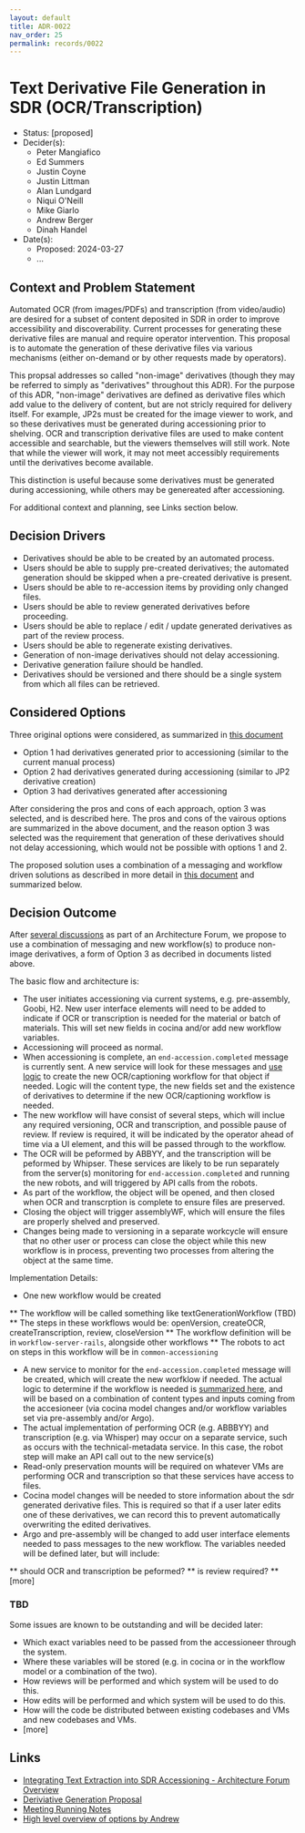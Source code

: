 ```yaml
---
layout: default
title: ADR-0022
nav_order: 25
permalink: records/0022
---
```

# Text Derivative File Generation in SDR (OCR/Transcription)

* Status: [proposed]
* Decider(s): <!-- required -->
  * Peter Mangiafico
  * Ed Summers
  * Justin Coyne
  * Justin Littman
  * Alan Lundgard
  * Niqui O'Neill
  * Mike Giarlo
  * Andrew Berger
  * Dinah Handel
* Date(s):
  * Proposed: 2024-03-27
  * ...

## Context and Problem Statement <!-- required -->

Automated OCR (from images/PDFs) and transcription (from video/audio) are desired for a subset of content deposited in SDR in order to improve accessibility and discoverability.  Current processes for generating these derivative files are manual and require operator intervention.  This proposal is to automate the generation of these derivative files via various mechanisms (either on-demand or by other requests made by operators).

This propsal addresses so called "non-image" derivatives (though they may be referred to simply as "derivatives" throughout this ADR).  For the purpose of this ADR, "non-image" derivatives are defined as derivative files which add value to the delivery of content, but are not stricly required for delivery itself.  For example, JP2s must be created for the image viewer to work, and so these derivatives must be generated during accessioning prior to shelving.  OCR and transcription derivative files are used to make content accessible and searchable, but the viewers themselves will still work. Note that while the viewer will work, it may not meet accessibly requirements until the derivatives become available.

This distinction is useful because some derivatives must be generated during accessioning, while others may be genereated after accessioning.

For additional context and planning, see Links section below.

## Decision Drivers <!-- optional -->

* Derivatives should be able to be created by an automated process.
* Users should be able to supply pre-created derivatives; the automated generation should be skipped when a pre-created derivative is present.
* Users should be able to re-accession items by providing only changed files.
* Users should be able to review generated derivatives before proceeding.
* Users should be able to replace / edit / update generated derivatives as part of the review process.
* Users should be able to regenerate existing derivatives.
* Generation of non-image derivatives should not delay accessioning.
* Derivative generation failure should be handled.
* Derivatives should be versioned and there should be a single system from which all files can be retrieved.

## Considered Options <!-- required -->

Three original options were considered, as summarized in [this document](https://docs.google.com/document/d/10MzjOjwmuijHD5rgO5QxxuLKFwv94Lq29vDy0Y_xDUg)

* Option 1 had derivatives generated prior to accessioning (similar to the current manual process)
* Option 2 had derivatives generated during accessioning (similar to JP2 derivative creation)
* Option 3 had derivatives generated after accessioning

After considering the pros and cons of each approach, option 3 was selected, and is described here.  The pros and cons of the vairous options are summarized in the above document, and the reason option 3 was selected was the requirement that generation of these derivatives should not delay accessioning, which would not be possible with options 1 and 2.

The proposed solution uses a combination of a messaging and workflow driven solutions as described in more detail in [this document](https://docs.google.com/document/d/1JLJwio7xVDDh75KY3dZJIFPDep-92hoQJ5p9EgFKabY) and summarized below.

## Decision Outcome <!-- required -->

After [several discussions](https://docs.google.com/document/d/1H1zy-yCDErMTf2IWK1PdN9r_6IjqRqiREc0yYnaiYvo) as part of an Architecture Forum, we propose to use a combination of messaging and new workflow(s) to produce non-image derivatives, a form of Option 3 as decribed in documents listed above.

The basic flow and architecture is:

* The user initiates accessioning via current systems, e.g. pre-assembly, Goobi, H2.  New user interface elements will need to be added to indicate if OCR or transcription is needed for the material or batch of materials.  This will set new fields in cocina and/or add new workflow variables.
* Accessioning will proceed as normal.
* When accessioning is complete, an `end-accession.completed` message is currently sent.  A new service will look for these messages and [use logic](https://docs.google.com/document/d/1JLJwio7xVDDh75KY3dZJIFPDep-92hoQJ5p9EgFKabY/edit#heading=h.n930qglopzgc) to create the new OCR/captioning workflow for that object if needed.  Logic will the content type, the new fields set and the existence of derivatives to determine if the new OCR/captioning workflow is needed.
* The new workflow will have consist of several steps, which will inclue any required versioning, OCR and transcription, and possible pause of review.  If review is required, it will be indicated by the operator ahead of time via a UI element, and this will be passed through to the workflow.
* The OCR will be peformed by ABBYY, and the transcription will be peformed by Whipser.  These services are likely to be run separately from the server(s) monitoring for `end-accession.completed` and running the new robots, and will triggered by API calls from the robots.
* As part of the workflow, the object will be opened, and then closed when OCR and transcrption is complete to ensure files are preserved.
* Closing the object will trigger assemblyWF, which will ensure the files are properly shelved and preserved.
* Changes being made to versioning in a separate workcycle will ensure that no other user or process can close the object while this new workflow is in process, preventing two processes from altering the object at the same time.

Implementation Details:

* One new workflow would be created

** The workflow will be called something like textGenerationWorkflow (TBD)
** The steps in these workflows would be: openVersion, createOCR, createTranscription, review, closeVersion
** The workflow definition will be in `workflow-server-rails`, alongside other workflows
** The robots to act on steps in this workflow will be in `common-accessioning`

* A new service to monitor for the `end-accession.completed` message will be created, which will create the new worfklow if needed.  The actual logic to determine if the workflow is needed is [summarized here](https://docs.google.com/document/d/1JLJwio7xVDDh75KY3dZJIFPDep-92hoQJ5p9EgFKabY/edit#heading=h.n930qglopzgc), and will be based on a combination of content types and inputs coming from the accesioneer (via cocina model changes and/or workflow variables set via pre-assembly and/or Argo).
* The actual implementation of performing OCR (e.g. ABBBYY) and transcription (e.g. via Whisper) may occur on a separate service, such as occurs with the technical-metadata service.  In this case, the robot step will make an API call out to the new service(s)
* Read-only preservation mounts will be required on whatever VMs are performing OCR and transcription so that these services have access to files.
* Cocina model changes will be needed to store information about the sdr generated derivative files.  This is required so that if a user later edits one of these derivatives, we can record this to prevent automatically overwriting the edited derivatives.
* Argo and pre-assembly will be changed to add user interface elements needed to pass messages to the new workflow.  The variables needed will be defined later, but will include:

** should OCR and transcription be peformed?
** is review required?
** [more]

### TBD

Some issues are known to be outstanding and will be decided later:

* Which exact variables need to be passed from the accessioneer through the system.
* Where these variables will be stored (e.g. in cocina or in the workflow model or a combination of the two).
* How reviews will be performed and which system will be used to do this.
* How edits will be performed and which system will be used to do this.
* How will the code be distributed between existing codebases and VMs and new codebases and VMs.
* [more]

## Links <!-- optional -->

* [Integrating Text Extraction into SDR Accessioning - Architecture Forum Overview](https://docs.google.com/document/d/1vzDFaD9BKmyDaJdXcVIp82Vd2BJ9hnuUH1KhXilEOWk)
* [Deriviative Generation Proposal](https://docs.google.com/document/d/1JLJwio7xVDDh75KY3dZJIFPDep-92hoQJ5p9EgFKabY)
* [Meeting Running Notes](https://docs.google.com/document/d/1H1zy-yCDErMTf2IWK1PdN9r_6IjqRqiREc0yYnaiYvo)
* [High level overview of options by Andrew](https://docs.google.com/document/d/10MzjOjwmuijHD5rgO5QxxuLKFwv94Lq29vDy0Y_xDUg)

